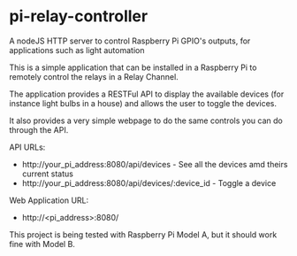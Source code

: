# pi-relay-controller

A nodeJS HTTP server to control Raspberry Pi GPIO's outputs, for applications such as light automation

This is a simple application that can be installed in a Raspberry Pi to remotely control the relays in a Relay Channel.

The application provides a RESTFul API to display the available devices (for instance light bulbs in a house) and allows the user to toggle the devices.

It also provides a very simple webpage to do the same controls you can do through the API. 

API URLs:
 - http://your_pi_address:8080/api/devices - See all the devices amd theirs current status 
 - http://your_pi_address:8080/api/devices/:device_id - Toggle a device

Web Application URL:
 - http://<pi_address>:8080/
 
This project is being tested with Raspberry Pi Model A, but it should work fine with Model B.
 
